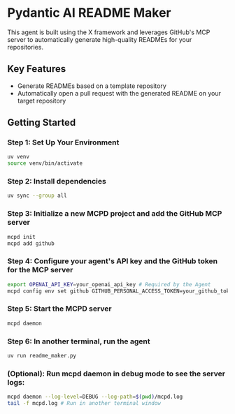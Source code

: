 # Pydantic AI README Maker

This agent is built using the X framework and leverages GitHub's MCP server to automatically generate high-quality READMEs for your repositories.

## Key Features

* Generate READMEs based on a template repository
* Automatically open a pull request with the generated README on your target repository

## Getting Started

### Step 1: Set Up Your Environment
```bash
uv venv
source venv/bin/activate
```

### Step 2: Install dependencies
```bash
uv sync --group all
```

### Step 3: Initialize a new MCPD project and add the GitHub MCP server
```bash
mcpd init
mcpd add github
```

### Step 4: Configure your agent's API key and the GitHub token for the MCP server
```bash
export OPENAI_API_KEY=your_openai_api_key # Required by the Agent
mcpd config env set github GITHUB_PERSONAL_ACCESS_TOKEN=your_github_token # Required by the GitHub MCP server
```

### Step 5: Start the MCPD server
```bash
mcpd daemon
```

### Step 6: In another terminal, run the agent
```bash
uv run readme_maker.py
```

### (Optional): Run mcpd daemon in debug mode to see the server logs:
```bash
mcpd daemon --log-level=DEBUG --log-path=$(pwd)/mcpd.log
tail -f mcpd.log # Run in another terminal window
```
